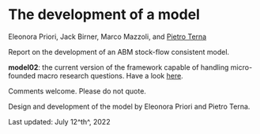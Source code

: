 # The development of a model

Eleonora Priori, Jack Birner, Marco Mazzoli, and [Pietro Terna](mailto:pietro.terna@unito.it)

Report on the development of an ABM stock-flow consistent model.

**model02**: the current version of the framework capable of handling micro-founded macro research questions. Have a look [here](https://nbviewer.org/github/terna/ejmmp/blob/main/model02/model02rpt.ipynb).

Comments welcome. Please do not quote.

Design and development of the model by Eleonora Priori and Pietro Terna.

Last updated: July 12^th^, 2022

